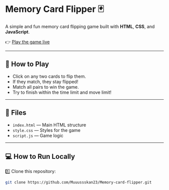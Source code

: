 # Memory Card Flipper 🃏

A simple and fun memory card flipping game built with **HTML**, **CSS**, and **JavaScript**.

👉 [Play the game live](https://Muuussskan23.github.io/Memory-card-flipper/)

---

## 🚀 How to Play
- Click on any two cards to flip them.
- If they match, they stay flipped!
- Match all pairs to win the game.
- Try to finish within the time limit and move limit!

---

## 📂 Files
- `index.html` — Main HTML structure
- `style.css` — Styles for the game
- `script.js` — Game logic

---

## 💻 How to Run Locally
1️⃣ Clone this repository:
```bash
git clone https://github.com/Muuussskan23/Memory-card-flipper.git
